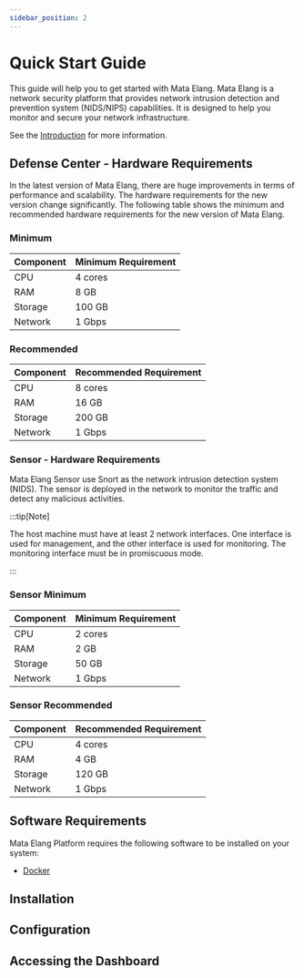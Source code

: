 ```yaml
---
sidebar_position: 2
---
```


# Quick Start Guide

This guide will help you to get started with Mata Elang. Mata Elang is a network security platform that provides network intrusion detection and prevention system (NIDS/NIPS) capabilities. It is designed to help you monitor and secure your network infrastructure.

See the [Introduction](/docs/intro.md) for more information.

## Defense Center - Hardware Requirements

In the latest version of Mata Elang, there are huge improvements in terms of performance and scalability. The hardware requirements for the new version change significantly. The following table shows the minimum and recommended hardware requirements for the new version of Mata Elang.

### Minimum

| Component | Minimum Requirement |
| --- | --- |
| CPU | 4 cores |
| RAM | 8 GB |
| Storage | 100 GB |
| Network | 1 Gbps |

### Recommended

| Component | Recommended Requirement |
| --- | --- |
| CPU | 8 cores |
| RAM | 16 GB |
| Storage | 200 GB |
| Network | 1 Gbps |

### Sensor - Hardware Requirements

Mata Elang Sensor use Snort as the network intrusion detection system (NIDS). The sensor is deployed in the network to monitor the traffic and detect any malicious activities.

:::tip[Note]

The host machine must have at least 2 network interfaces. One interface is used for management, and the other interface is used for monitoring.
The monitoring interface must be in promiscuous mode.

:::

### Sensor Minimum

| Component | Minimum Requirement |
| --- | --- |
| CPU | 2 cores |
| RAM | 2 GB |
| Storage | 50 GB |
| Network | 1 Gbps |

### Sensor Recommended

| Component | Recommended Requirement |
| --- | --- |
| CPU | 4 cores |
| RAM | 4 GB |
| Storage | 120 GB |
| Network | 1 Gbps |

## Software Requirements

Mata Elang Platform requires the following software to be installed on your system:

- [Docker](https://docs.docker.com/get-docker/)

## Installation

## Configuration

## Accessing the Dashboard
